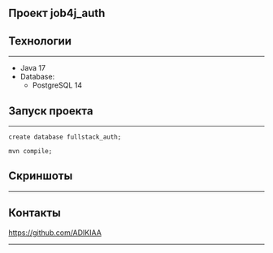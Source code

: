 Проект  job4j_auth
---


## Технологии

---

- Java 17
- Database:
  - PostgreSQL 14


## Запуск проекта

---

```
create database fullstack_auth;
```
```
mvn compile;
```

## Скриншоты

---


## Контакты

https://github.com/ADIKIAA

---



